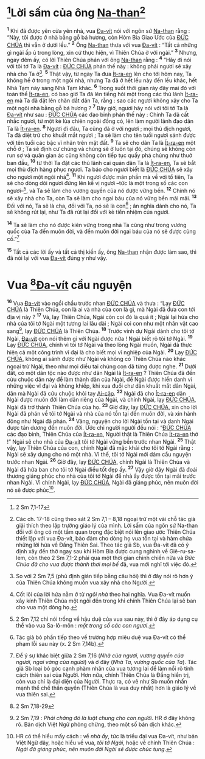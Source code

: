 # [^1@-8c2f54c5-7cc2-4cff-a264-91b4fdc1329e]Lời sấm của ông [Na-than]()[^1-8c2f54c5-7cc2-4cff-a264-91b4fdc1329e]

<sup><b>1</b></sup> Khi đã được yên cửa yên nhà, vua [Đa-vít]() nói với ngôn sứ [Na-than]() rằng : “Này, tôi được ở nhà bằng gỗ bá hương, còn Hòm Bia Giao Ước của [ĐỨC CHÚA]() thì vẫn ở dưới lều.” <sup><b>2</b></sup> Ông [Na-than]() thưa với vua [Đa-vít]() : “Tất cả những gì ngài ấp ủ trong lòng, xin cứ thực hiện, vì Thiên Chúa ở với ngài.” <sup><b>3</b></sup> Nhưng, ngay đêm ấy, có lời Thiên Chúa phán với ông [Na-than]() rằng : <sup><b>4</b></sup> “Hãy đi nói với tôi tớ Ta là [Đa-vít]() : [ĐỨC CHÚA]() phán thế này : không phải ngươi sẽ xây nhà cho Ta ở[^2-8c2f54c5-7cc2-4cff-a264-91b4fdc1329e]. <sup><b>5</b></sup> Thật vậy, từ ngày Ta đưa [Ít-ra-en]() lên cho tới hôm nay, Ta không hề ở trong một ngôi nhà, nhưng Ta đã ở hết lều này đến lều khác, hết Nhà Tạm này sang Nhà Tạm khác. <sup><b>6</b></sup> Trong suốt thời gian rày đây mai đó với toàn thể [Ít-ra-en](), có bao giờ Ta đã lên tiếng hỏi một trong các thủ lãnh [Ít-ra-en]() mà Ta đã đặt lên chăn dắt dân Ta, rằng : sao các ngươi không xây cho Ta một ngôi nhà bằng gỗ bá hương ? <sup><b>7</b></sup> Bây giờ, ngươi hãy nói với tôi tớ Ta là [Đa-vít]() như sau : [ĐỨC CHÚA]() các đạo binh phán thế này : Chính Ta đã cất nhắc ngươi, từ một kẻ lùa chiên ngoài đồng cỏ, lên làm người lãnh đạo dân Ta là [Ít-ra-en](). <sup><b>8</b></sup> Ngươi đi đâu, Ta cũng đã ở với ngươi ; mọi thù địch ngươi, Ta đã diệt trừ cho khuất mắt ngươi ; Ta sẽ làm cho tên tuổi ngươi sánh được với tên tuổi các bậc vĩ nhân trên mặt đất. <sup><b>9</b></sup> Ta sẽ cho dân Ta là [Ít-ra-en]() một chỗ ở ; Ta sẽ định cư chúng và chúng sẽ ở luôn tại đó, chúng sẽ không còn run sợ và quân gian ác cũng không còn tiếp tục quấy phá chúng như thuở ban đầu, <sup><b>10</b></sup> từ thời Ta đặt các thủ lãnh cai quản dân Ta là [Ít-ra-en](), Ta sẽ bắt mọi thù địch hàng phục ngươi. Ta báo cho ngươi biết là [ĐỨC CHÚA]() sẽ xây cho ngươi một ngôi nhà[^3-8c2f54c5-7cc2-4cff-a264-91b4fdc1329e]. <sup><b>11</b></sup> Khi ngươi được mãn phần mà về với tổ tiên, Ta sẽ cho dòng dõi ngươi đứng lên kế vị ngươi –tức là một trong số các con ngươi–[^4-8c2f54c5-7cc2-4cff-a264-91b4fdc1329e], và Ta sẽ làm cho vương quyền của nó được vững bền. <sup><b>12</b></sup> Chính nó sẽ xây nhà cho Ta, còn Ta sẽ làm cho ngai báu của nó vững bền mãi mãi. <sup><b>13</b></sup> Đối với nó, Ta sẽ là cha, đối với Ta, nó sẽ là con[^5-8c2f54c5-7cc2-4cff-a264-91b4fdc1329e] ; ân nghĩa dành cho nó, Ta sẽ không rút lại, như Ta đã rút lại đối với kẻ tiền nhiệm của ngươi.

<sup><b>14</b></sup> Ta sẽ làm cho nó được kiên vững trong nhà Ta cũng như trong vương quốc của Ta đến muôn đời, và đến muôn đời ngai báu của nó sẽ được củng cố.”[^6-8c2f54c5-7cc2-4cff-a264-91b4fdc1329e]

<sup><b>15</b></sup> Tất cả các lời ấy và tất cả thị kiến ấy, ông [Na-than]() nhận được làm sao, thì đã nói lại với vua [Đa-vít]() đúng y như vậy.

# Vua [^2@-8c2f54c5-7cc2-4cff-a264-91b4fdc1329e][Đa-vít]() cầu nguyện

<sup><b>16</b></sup> Vua [Đa-vít]() vào ngồi chầu trước nhan [ĐỨC CHÚA]() và thưa : “Lạy [ĐỨC CHÚA]() là Thiên Chúa, con là ai và nhà của con là gì, mà Ngài đã đưa con tới địa vị này ? <sup><b>17</b></sup> Và, lạy Thiên Chúa, Ngài còn coi đó là quá ít ; Ngài lại hứa cho nhà của tôi tớ Ngài một tương lai lâu dài ; Ngài coi con như một nhân vật cao sang[^7-8c2f54c5-7cc2-4cff-a264-91b4fdc1329e], lạy [ĐỨC CHÚA]() là Thiên Chúa. <sup><b>18</b></sup> Trước vinh dự Ngài dành cho tôi tớ Ngài, [Đa-vít]() còn nói thêm gì với Ngài được nữa ! Ngài biết rõ tôi tớ Ngài. <sup><b>19</b></sup> Lạy [ĐỨC CHÚA](), chính vì tôi tớ Ngài và theo lòng Ngài muốn, Ngài đã thực hiện cả một công trình vĩ đại là cho biết mọi vĩ nghiệp của Ngài. <sup><b>20</b></sup> Lạy [ĐỨC CHÚA](), không ai sánh được như Ngài và không có Thiên Chúa nào khác ngoại trừ Ngài, theo như mọi điều tai chúng con đã từng được nghe. <sup><b>21</b></sup> Dưới đất, có một dân tộc nào được như dân Ngài là [Ít-ra-en]() ? Thiên Chúa đã đến cứu chuộc dân này để làm thành dân của Ngài, để Ngài được hiển danh vì những việc vĩ đại và khủng khiếp, khi xua đuổi chư dân khuất mắt dân Ngài, dân mà Ngài đã cứu chuộc khỏi tay [Ai-cập](). <sup><b>22</b></sup> Ngài đã cho [Ít-ra-en]() dân Ngài được muôn đời làm dân riêng của Ngài, và chính Ngài, lạy [ĐỨC CHÚA](), Ngài đã trở thành Thiên Chúa của họ. <sup><b>23</b></sup> Giờ đây, lạy [ĐỨC CHÚA](), xin cho lời Ngài đã phán về tôi tớ Ngài và nhà của nó tồn tại đến muôn đời, và xin hành động như Ngài đã phán. <sup><b>24</b></sup> Vâng, nguyện cho lời Ngài tồn tại và danh Ngài được tán dương đến muôn đời. Ước chi người người đều nói : “[ĐỨC CHÚA]() các đạo binh, Thiên Chúa của [Ít-ra-en](), Người thật là Thiên Chúa [Ít-ra-en]() thờ !” Ngài sẽ cho nhà của [Đa-vít]() tôi tớ Ngài vững bền trước nhan Ngài. <sup><b>25</b></sup> Thật vậy, lạy Thiên Chúa của con, chính Ngài đã mặc khải cho tôi tớ Ngài rằng : Ngài sẽ xây dựng cho nó một nhà. Vì thế, tôi tớ Ngài mới dám cầu nguyện trước nhan Ngài. <sup><b>26</b></sup> Giờ đây, lạy [ĐỨC CHÚA](), chính Ngài là Thiên Chúa và Ngài đã hứa ban cho tôi tớ Ngài điều tốt đẹp ấy. <sup><b>27</b></sup> Vậy giờ đây Ngài đã đoái thương giáng phúc cho nhà của tôi tớ Ngài để nhà ấy được tồn tại mãi trước nhan Ngài. Vì chính Ngài, lạy [ĐỨC CHÚA](), Ngài đã giáng phúc, nên muôn đời nó sẽ được phúc[^8-8c2f54c5-7cc2-4cff-a264-91b4fdc1329e].

[^1-8c2f54c5-7cc2-4cff-a264-91b4fdc1329e]: Các ch. 17-18 cũng theo sát 2 Sm 7,1 – 8,18 ngoại trừ một vài chỗ tác giả giải thích theo lập trường giáo lý của mình. Lời sấm của ngôn sứ Na-than đối với ông có một tầm quan trọng đặc biệt nói lên giao ước Thiên Chúa thiết lập với vua Đa-vít, bảo đảm cho dòng họ vua tồn tại và hàm chứa những lời hứa về Đấng Thiên Sai. Theo tác giả Sb, vua Đa-vít đã có ý định xây đền thờ ngay sau khi Hòm Bia được cung nghinh về Giê-ru-sa-lem, còn theo 2 Sm 7,1-2 phải qua một thời gian chinh chiến nữa và _Đức Chúa đã cho vua được thảnh thơi mọi bề_ đã, vua mới nghĩ tới việc đó.

[^2-8c2f54c5-7cc2-4cff-a264-91b4fdc1329e]: So với 2 Sm 7,5 (phủ định gián tiếp bằng câu hỏi) thì ở đây nói rõ hơn ý của Thiên Chúa không muốn vua xây nhà cho Người.

[^3-8c2f54c5-7cc2-4cff-a264-91b4fdc1329e]: Cốt lõi của lời hứa nằm ở từ _ngôi nhà_ theo hai nghĩa. Vua Đa-vít muốn xây kính Thiên Chúa một ngôi đền trong khi chính Thiên Chúa lại sẽ ban cho vua một dòng họ.

[^4-8c2f54c5-7cc2-4cff-a264-91b4fdc1329e]: 2 Sm 7,12 chỉ nói trống về hậu duệ của vua sau này, thì ở đây áp dụng cụ thể vào vua Sa-lô-môn : _một trong số các con ngươi_.

[^5-8c2f54c5-7cc2-4cff-a264-91b4fdc1329e]: Tác giả bỏ phần tiếp theo về trường hợp miêu duệ vua Đa-vít có thể phạm lỗi sau này (x. 2 Sm 7,14b).

[^6-8c2f54c5-7cc2-4cff-a264-91b4fdc1329e]: Để ý sự khác biệt giữa 2 Sm 7,16 (_Nhà của ngươi, vương quyền của ngươi, ngai vàng của ngươi_) và ở đây (_Nhà Ta, vương quốc của Ta_). Tác giả Sb loại bỏ góc cạnh phàm nhân của vua tương lai để làm nổi rõ tính cách thiên sai của Người. Hơn nữa, chính Thiên Chúa là Đấng hiển trị, còn vua chỉ là đại diện của Người. Thực ra, có vẻ như Sb muốn nhấn mạnh thể chế thần quyền (Thiên Chúa là vua duy nhất) hơn là giáo lý về vua thiên sai.

[^7-8c2f54c5-7cc2-4cff-a264-91b4fdc1329e]: 2 Sm 7,19 : _Phải chăng đó là luật chung cho con người_. HR ở đây không rõ. Bản dịch Việt Ngữ phỏng chừng, theo một số bản dịch khác.

[^8-8c2f54c5-7cc2-4cff-a264-91b4fdc1329e]: HR có thể hiểu mấy cách : về _nhà ấy_, tức là triều đại vua Đa-vít, như bản Việt Ngữ đây, hoặc hiểu về vua, _tôi tớ Ngài_, hoặc về chính Thiên Chúa : _Ngài đã giáng phúc, nên muôn đời Ngài sẽ được chúc tụng_.

[^1@-8c2f54c5-7cc2-4cff-a264-91b4fdc1329e]: 2 Sm 7,1-17

[^2@-8c2f54c5-7cc2-4cff-a264-91b4fdc1329e]: 2 Sm 7,18-29
